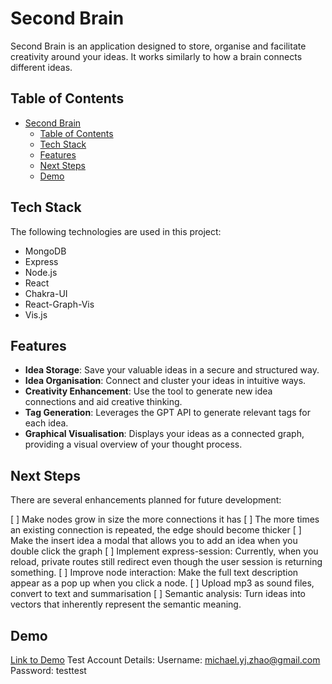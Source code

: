 # Second Brain

Second Brain is an application designed to store, organise and facilitate creativity around your ideas. It works similarly to how a brain connects different ideas.

## Table of Contents

- [Second Brain](#second-brain)
  - [Table of Contents](#table-of-contents)
  - [Tech Stack](#tech-stack)
  - [Features](#features)
  - [Next Steps](#next-steps)
  - [Demo](#Link)

## Tech Stack

The following technologies are used in this project:

- MongoDB
- Express
- Node.js
- React
- Chakra-UI
- React-Graph-Vis
- Vis.js

## Features

- **Idea Storage**: Save your valuable ideas in a secure and structured way.
- **Idea Organisation**: Connect and cluster your ideas in intuitive ways.
- **Creativity Enhancement**: Use the tool to generate new idea connections and aid creative thinking.
- **Tag Generation**: Leverages the GPT API to generate relevant tags for each idea.
- **Graphical Visualisation**: Displays your ideas as a connected graph, providing a visual overview of your thought process.

## Next Steps

There are several enhancements planned for future development:

[ ] Make nodes grow in size the more connections it has
[ ] The more times an existing connection is repeated, the edge should become thicker
[ ] Make the insert idea a modal that allows you to add an idea when you double click the graph
[ ] Implement express-session: Currently, when you reload, private routes still redirect even though the user session is returning something.
[ ] Improve node interaction: Make the full text description appear as a pop up when you click a node.
[ ] Upload mp3 as sound files, convert to text and summarisation
[ ] Semantic analysis: Turn ideas into vectors that inherently represent the semantic meaning.

## Demo
[Link to Demo](https://secondbrain-gptgraph.onrender.com/) 
Test Account Details:
Username: michael.yj.zhao@gmail.com
Password: testtest
